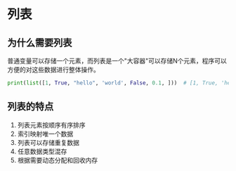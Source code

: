 # 列表

## 为什么需要列表

普通变量可以存储一个元素，而列表是一个"大容器"可以存储N个元素，程序可以方便的对这些数据进行整体操作。

```python
print(list([1, True, "hello", 'world', False, 0.1, ]))  # [1, True, 'hello', 'world', False, 0.1]
```

## 列表的特点

1. 列表元素按顺序有序排序
2. 索引映射唯一个数据
3. 列表可以存储重复数据
4. 任意数据类型混存
5. 根据需要动态分配和回收内存